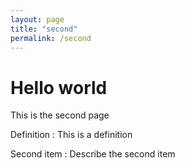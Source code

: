 ```yaml
---
layout: page
title: "second"
permalink: /second
---
```


# Hello world

This is the second page

Definition
: This is a definition

Second item
: Describe the second item
